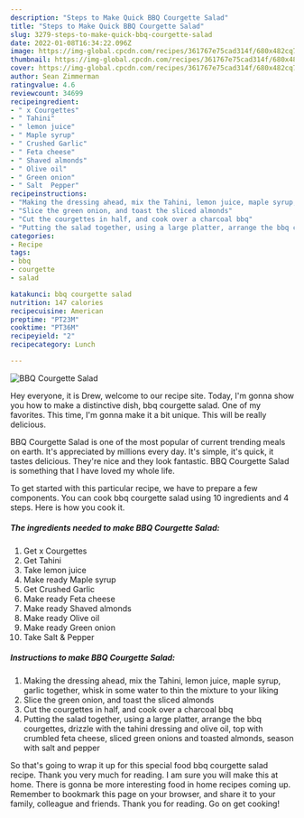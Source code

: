 ```yaml
---
description: "Steps to Make Quick BBQ Courgette Salad"
title: "Steps to Make Quick BBQ Courgette Salad"
slug: 3279-steps-to-make-quick-bbq-courgette-salad
date: 2022-01-08T16:34:22.096Z
image: https://img-global.cpcdn.com/recipes/361767e75cad314f/680x482cq70/bbq-courgette-salad-recipe-main-photo.jpg
thumbnail: https://img-global.cpcdn.com/recipes/361767e75cad314f/680x482cq70/bbq-courgette-salad-recipe-main-photo.jpg
cover: https://img-global.cpcdn.com/recipes/361767e75cad314f/680x482cq70/bbq-courgette-salad-recipe-main-photo.jpg
author: Sean Zimmerman
ratingvalue: 4.6
reviewcount: 34699
recipeingredient:
- " x Courgettes"
- " Tahini"
- " lemon juice"
- " Maple syrup"
- " Crushed Garlic"
- " Feta cheese"
- " Shaved almonds"
- " Olive oil"
- " Green onion"
- " Salt  Pepper"
recipeinstructions:
- "Making the dressing ahead, mix the Tahini, lemon juice, maple syrup, garlic together, whisk in some water to thin the mixture to your liking"
- "Slice the green onion, and toast the sliced almonds"
- "Cut the courgettes in half, and cook over a charcoal bbq"
- "Putting the salad together, using a large platter, arrange the bbq courgettes, drizzle with the tahini dressing and olive oil, top with crumbled feta cheese, sliced green onions and toasted almonds, season with salt and pepper"
categories:
- Recipe
tags:
- bbq
- courgette
- salad

katakunci: bbq courgette salad 
nutrition: 147 calories
recipecuisine: American
preptime: "PT23M"
cooktime: "PT36M"
recipeyield: "2"
recipecategory: Lunch

---
```



![BBQ Courgette Salad](https://img-global.cpcdn.com/recipes/361767e75cad314f/680x482cq70/bbq-courgette-salad-recipe-main-photo.jpg)

Hey everyone, it is Drew, welcome to our recipe site. Today, I'm gonna show you how to make a distinctive dish, bbq courgette salad. One of my favorites. This time, I'm gonna make it a bit unique. This will be really delicious.



BBQ Courgette Salad is one of the most popular of current trending meals on earth. It's appreciated by millions every day. It's simple, it's quick, it tastes delicious. They're nice and they look fantastic. BBQ Courgette Salad is something that I have loved my whole life.


To get started with this particular recipe, we have to prepare a few components. You can cook bbq courgette salad using 10 ingredients and 4 steps. Here is how you cook it.

<!--inarticleads1-->

##### The ingredients needed to make BBQ Courgette Salad:

1. Get  x Courgettes
1. Get  Tahini
1. Take  lemon juice
1. Make ready  Maple syrup
1. Get  Crushed Garlic
1. Make ready  Feta cheese
1. Make ready  Shaved almonds
1. Make ready  Olive oil
1. Make ready  Green onion
1. Take  Salt &amp; Pepper




<!--inarticleads2-->

##### Instructions to make BBQ Courgette Salad:

1. Making the dressing ahead, mix the Tahini, lemon juice, maple syrup, garlic together, whisk in some water to thin the mixture to your liking
1. Slice the green onion, and toast the sliced almonds
1. Cut the courgettes in half, and cook over a charcoal bbq
1. Putting the salad together, using a large platter, arrange the bbq courgettes, drizzle with the tahini dressing and olive oil, top with crumbled feta cheese, sliced green onions and toasted almonds, season with salt and pepper




So that's going to wrap it up for this special food bbq courgette salad recipe. Thank you very much for reading. I am sure you will make this at home. There is gonna be more interesting food in home recipes coming up. Remember to bookmark this page on your browser, and share it to your family, colleague and friends. Thank you for reading. Go on get cooking!
